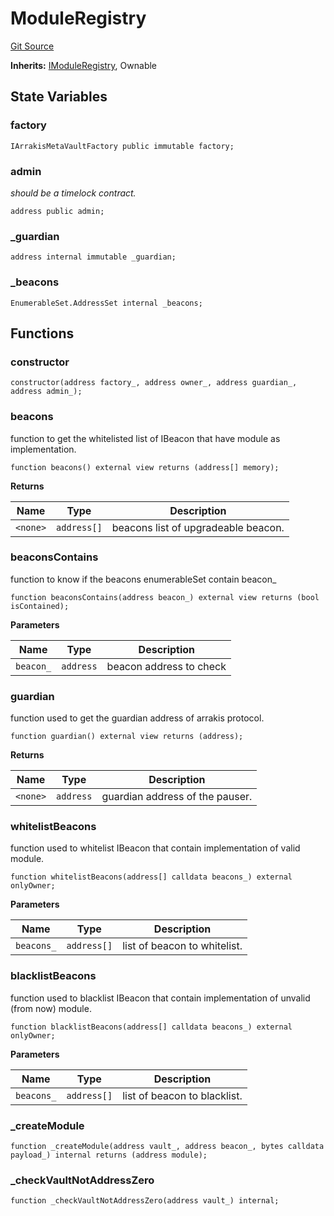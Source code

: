 # ModuleRegistry
[Git Source](https://github.com/ArrakisFinance/arrakis-modular/blob/9091a6ee814f061039fd7b968feddb93bbdf1110/src/abstracts/ModuleRegistry.sol)

**Inherits:**
[IModuleRegistry](/src/interfaces/IModuleRegistry.sol/interface.IModuleRegistry.md), Ownable


## State Variables
### factory

```solidity
IArrakisMetaVaultFactory public immutable factory;
```


### admin
*should be a timelock contract.*


```solidity
address public admin;
```


### _guardian

```solidity
address internal immutable _guardian;
```


### _beacons

```solidity
EnumerableSet.AddressSet internal _beacons;
```


## Functions
### constructor


```solidity
constructor(address factory_, address owner_, address guardian_, address admin_);
```

### beacons

function to get the whitelisted list of IBeacon
that have module as implementation.


```solidity
function beacons() external view returns (address[] memory);
```
**Returns**

|Name|Type|Description|
|----|----|-----------|
|`<none>`|`address[]`|beacons list of upgradeable beacon.|


### beaconsContains

function to know if the beacons enumerableSet contain
beacon_


```solidity
function beaconsContains(address beacon_) external view returns (bool isContained);
```
**Parameters**

|Name|Type|Description|
|----|----|-----------|
|`beacon_`|`address`|beacon address to check|


### guardian

function used to get the guardian address of arrakis protocol.


```solidity
function guardian() external view returns (address);
```
**Returns**

|Name|Type|Description|
|----|----|-----------|
|`<none>`|`address`|guardian address of the pauser.|


### whitelistBeacons

function used to whitelist IBeacon  that contain
implementation of valid module.


```solidity
function whitelistBeacons(address[] calldata beacons_) external onlyOwner;
```
**Parameters**

|Name|Type|Description|
|----|----|-----------|
|`beacons_`|`address[]`|list of beacon to whitelist.|


### blacklistBeacons

function used to blacklist IBeacon that contain
implementation of unvalid (from now) module.


```solidity
function blacklistBeacons(address[] calldata beacons_) external onlyOwner;
```
**Parameters**

|Name|Type|Description|
|----|----|-----------|
|`beacons_`|`address[]`|list of beacon to blacklist.|


### _createModule


```solidity
function _createModule(address vault_, address beacon_, bytes calldata payload_) internal returns (address module);
```

### _checkVaultNotAddressZero


```solidity
function _checkVaultNotAddressZero(address vault_) internal;
```

